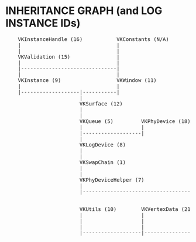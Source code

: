# INHERITANCE GRAPH (and LOG INSTANCE IDs)


<pre>
    VKInstanceHandle (16)           VKConstants (N/A)
    |                               |
    |                               |
    VKValidation (15)               |
    |                               |
    |-------------------------------|
    |                               |
    VKInstance (9)                  VKWindow (11)
    |                               |
    |-------------------|-----------|
                        |
                        VKSurface (12)
                        |
                        |
                        VKQueue (5)         VKPhyDevice (18)
                        |                   |
                        |-------------------|
                        |
                        VKLogDevice (8)
                        |
                        |
                        VKSwapChain (1)
                        |
                        |
                        VKPhyDeviceHelper (7)
                        |
                        |---------------------------------------|
                                                                |
                                                                |
                        VKUtils (10)        VKVertexData (21)   VKRenderPass (3) (virtual)
                        |                   |                   |
                        |                   |                   |-----------------------|
                        |                   |                   |                       |
                        |-------------------|-------------------|                       |
                                                                |                       |
                                                                VKPipeline (4)          VKImageView (20)
                                                                |                       |
                                                                |                       |
                                                                VKVertexBuffer (22)     VKFrameBuffer (17)
                                                                |                       |
                                                                |                       |
                                                                |                       VKResizing (19)
                                                                |                       |
                                                                |-----------------------|
                                                                |
                                                                |
                                                                VKCmdBuffer (2)
                                                                |
                                                                |
                                                                VKDrawFrame (6)
                                                                |
                                                                |
                                                                VKBase (13)
                                                                |
                                                                |
                                                                VKRun (14)
                                                                |
                                                                |
                                                                Application class (0)
</pre>